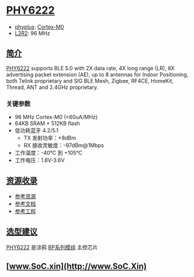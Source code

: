 ﻿# [PHY6222](https://doc.soc.xin/PHY6222)

* [phyplus](http://www.phyplusinc.com): [Cortex-M0](https://github.com/SoCXin/Cortex)
* [L2R2](https://github.com/SoCXin/Level): 96 MHz

## [简介](https://github.com/SoCXin/PHY6222/wiki)

[PHY6222](https://github.com/SoCXin/PHY6222) supports BLE 5.0 with 2X data rate, 4X long range (LR), 8X advertising packet extension (AE), up to 8 antennas for Indoor Positioning, both Telink proprietary and SIG BLE Mesh, Zigbee, RF4CE, HomeKit, Thread, ANT and 2.4GHz proprietary.

### 关键参数

* 96 MHz Cortex-M0 (<60uA/MHz)
* 64KB SRAM + 512KB flash
* 低功耗蓝牙 4.2/5.1
    * TX 发射功率：+8dBm
    * RX 接收灵敏度：-97dBm@1Mbps
* 工作温度：-40℃ 到 +105℃
* 工作电压：1.8V-3.6V

## [资源收录](https://github.com/SoCXin)

* [参考资源](src/)
* [参考文档](docs/)
* [参考工程](project/)

## [选型建议](https://github.com/SoCXin/PHY6222)

[PHY6222](https://github.com/SoCXin/PHY6222) 是涂鸦 [BP系列模组](https://developer.tuya.com/cn/docs/iot/BP3L-module-datasheet?id=Kaprpg4fdjsjz) 主控芯片


## [www.SoC.xin](http://www.SoC.Xin)
